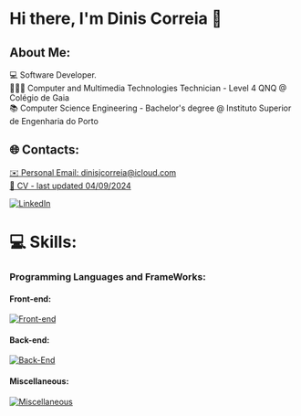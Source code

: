 ### <h1>Hi there, I'm Dinis Correia 👋 </h1>

## About Me:

💻 Software Developer.
<br />
👨🏽‍💻 Computer and Multimedia Technologies Technician - Level 4 QNQ @ Colégio de Gaia
<br />
📚 Computer Science Engineering - Bachelor's degree @ Instituto Superior de Engenharia do Porto


## 🌐 Contacts:

<a href="mailto:dinisjcorreia@icloud.com">✉️ Personal Email: dinisjcorreia@icloud.com</a>
<br />
<a href="https://github.com/dinisjcorreia/dinisjcorreia/blob/main/resume.pdf">📃 CV - last updated 04/09/2024</a>
<br />

[![LinkedIn](https://img.shields.io/badge/LinkedIn-%230077B5.svg?logo=linkedin&logoColor=white)](https://www.linkedin.com/in/dinis-correia-919433266/)


# 💻 Skills:

### Programming Languages and FrameWorks:

#### Front-end:

[![Front-end](https://skillicons.dev/icons?i=html,react,tailwind,sass,bootstrap)](#)
<br/>

#### Back-end:

[![Back-End](https://skillicons.dev/icons?i=cs,nodejs,express,php,mysql,java)](#)
<br/>


#### Miscellaneous:

[![Miscellaneous](https://skillicons.dev/icons?i=git,unity)](#)
<br/>

<!---
# 📊 GitHub Stats:

![Eduardo Couto Github stats](https://github-readme-stats.vercel.app/api?username=dinisjcorreia&show_icons=true&theme=dark)
